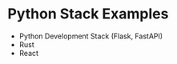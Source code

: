 # Python Stack Examples

<ul>
    <li> Python Development Stack (Flask, FastAPI) </li>
    <li> Rust </li>
    <li> React </li>
</ul>